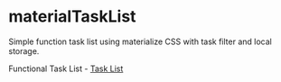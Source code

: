 # materialTaskList
Simple function task list using materialize CSS with task filter and local storage.

Functional Task List - <a href="https://cdn.rawgit.com/taniketmehra/materialTaskList/c16c1a24/index.html">Task List</a>
